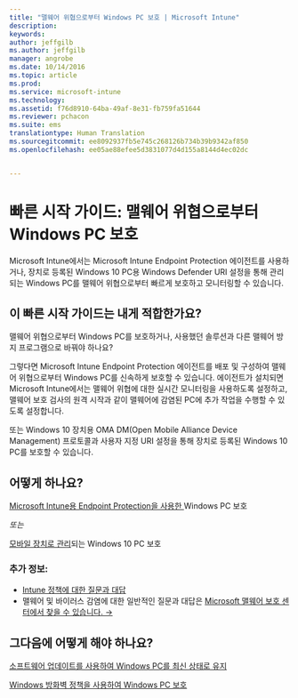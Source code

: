 ```yaml
---
title: "맬웨어 위협으로부터 Windows PC 보호 | Microsoft Intune"
description: 
keywords: 
author: jeffgilb
ms.author: jeffgilb
manager: angrobe
ms.date: 10/14/2016
ms.topic: article
ms.prod: 
ms.service: microsoft-intune
ms.technology: 
ms.assetid: f76d8910-64ba-49af-8e31-fb759fa51644
ms.reviewer: pchacon
ms.suite: ems
translationtype: Human Translation
ms.sourcegitcommit: ee8092937fb5e745c268126b734b39b9342af850
ms.openlocfilehash: ee05ae88efee5d3831077d4d155a8144d4ec02dc


---
```


# 빠른 시작 가이드: 맬웨어 위협으로부터 Windows PC 보호
Microsoft Intune에서는 Microsoft Intune Endpoint Protection 에이전트를 사용하거나, 장치로 등록된 Windows 10 PC용 Windows Defender URI 설정을 통해 관리되는 Windows PC를 맬웨어 위협으로부터 빠르게 보호하고 모니터링할 수 있습니다.

## 이 빠른 시작 가이드는 내게 적합한가요?
맬웨어 위협으로부터 Windows PC를 보호하거나, 사용했던 솔루션과 다른 맬웨어 방지 프로그램으로 바꿔야 하나요?

그렇다면 Microsoft Intune Endpoint Protection 에이전트를 배포 및 구성하여 맬웨어 위협으로부터 Windows PC를 신속하게 보호할 수 있습니다. 에이전트가 설치되면 Microsoft Intune에서는 맬웨어 위협에 대한 실시간 모니터링을 사용하도록 설정하고, 맬웨어 보호 검사의 원격 시작과 같이 맬웨어에 감염된 PC에 추가 작업을 수행할 수 있도록 설정합니다.

또는 Windows 10 장치용 OMA DM(Open Mobile Alliance Device Management) 프로토콜과 사용자 지정 URI 설정을 통해 장치로 등록된 Windows 10 PC를 보호할 수 있습니다.

## 어떻게 하나요?
[Microsoft Intune용 Endpoint Protection을 사용한 ](/intune/deploy-use/help-secure-windows-pcs-with-endpoint-protection-for-microsoft-intune)Windows PC 보호

*또는*

[모바일 장치로 관리](/intune/deploy-use/windows-10-policy-settings-in-microsoft-intune)되는 Windows 10 PC 보호


### 추가 정보:
- [Intune 정책에 대한 질문과 대답](/intune/deploy-use/manage-settings-and-features-on-your-devices-with-microsoft-intune-policies#frequently-asked-questions-about-intune-policies)
- 맬웨어 및 바이러스 감염에 대한 일반적인 질문과 대답은 <a href="https://www.microsoft.com/security/portal/mmpc/" target="_blank"> Microsoft 맬웨어 보호 센터에서 찾을 수 있습니다. &rarr;</a>


## 그다음에 어떻게 해야 하나요?
[소프트웨어 업데이트를 사용하여 Windows PC를 최신 상태로 유지](/intune/deploy-use/keep-windows-pcs-up-to-date-with-software-updates-in-microsoft-intune)

[Windows 방화벽 정책을 사용하여 Windows PC 보호](/intune/deploy-use/help-protect-windows-pcs-using-windows-firewall-policies-in-microsoft-intune)



<!--HONumber=Oct16_HO3-->


